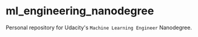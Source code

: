 # ml_engineering_nanodegree
Personal repository for Udacity's `Machine Learning Engineer` Nanodegree.
